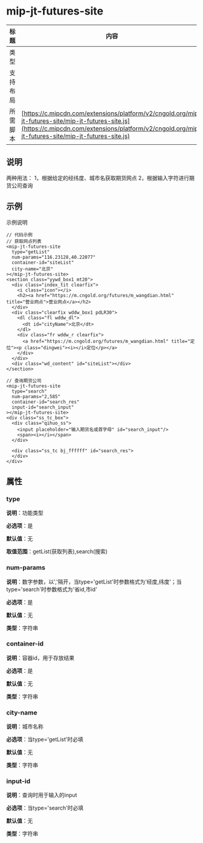 # mip-jt-futures-site

标题|内容
----|----
类型|
支持布局|
所需脚本| [https://c.mipcdn.com/extensions/platform/v2/cngold.org/mip-jt-futures-site/mip-jt-futures-site.js](https://c.mipcdn.com/extensions/platform/v2/cngold.org/mip-jt-futures-site/mip-jt-futures-site.js)

## 说明

两种用法：
1，根据给定的经纬度、城市名获取期货网点
2，根据输入字符进行期货公司查询

## 示例

示例说明

```
// 代码示例
// 获取网点列表
<mip-jt-futures-site 
  type="getList" 
  num-params="116.23128,40.22077"
  container-id="siteList"
  city-name="北京"
></mip-jt-futures-site>
<section class="yywd_box1 mt20">
  <div class="index_tit clearfix">
    <i class="icon"></i>
    <h2><a href="https://m.cngold.org/futures/m_wangdian.html" title="营业网点">营业网点</a></h2>
  </div>
  <div class="clearfix wddw_box1 pdLR30">
    <dl class="fl wddw_dl">
      <dt id="cityName">北京</dt>
    </dl>
    <div class="fr wddw_r clearfix">
      <a href="https://m.cngold.org/futures/m_wangdian.html" title="定位"><p class="dingwei"><i></i>定位</p></a>
    </div>
  </div>
  <div class="wd_content" id="siteList"></div>
</section>

// 查询期货公司
<mip-jt-futures-site 
  type="search" 
  num-params="2,585"
  container-id="search_res"
  input-id="search_input"
></mip-jt-futures-site>
<div class="ss_tc_box">
  <div class="qihuo_ss">
    <input placeholder="输入期货名或首字母" id="search_input"/>
    <span><i></i></span>
  </div>

  <div class="ss_tc bj_ffffff" id="search_res">
  </div>
</div>
```

## 属性

### type

**说明**：功能类型

**必选项**：是

**默认值**：无

**取值范围**：getList(获取列表),search(搜索)

### num-params

**说明**：数字参数，以','隔开，当type='getList'时参数格式为'经度,纬度'；当type='search'时参数格式为'省id,市id'

**必选项**：是

**默认值**：无

**类型**：字符串

### container-id

**说明**：容器id，用于存放结果

**必选项**：是

**默认值**：无

**类型**：字符串

### city-name

**说明**：城市名称

**必选项**：当type='getList'时必填

**默认值**：无

**类型**：字符串

### input-id

**说明**：查询时用于输入的input

**必选项**：当type='search'时必填

**默认值**：无

**类型**：字符串